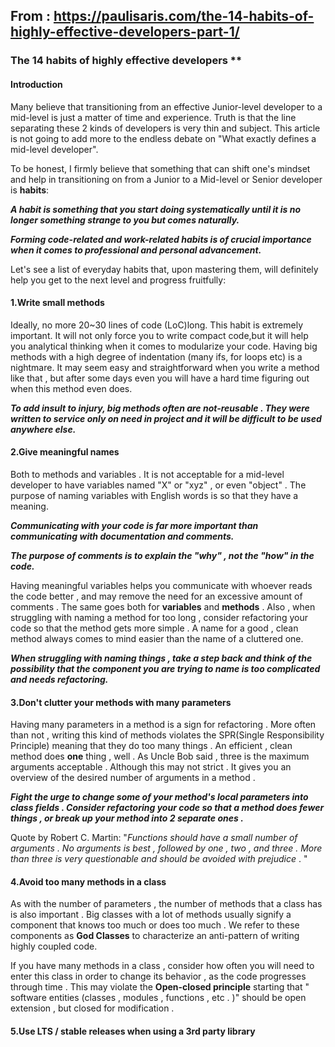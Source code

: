 ## From : https://paulisaris.com/the-14-habits-of-highly-effective-developers-part-1/



### The 14 habits of highly effective developers **

#### Introduction

Many believe that transitioning from an effective Junior-level developer to a mid-level is just a matter of time and experience. Truth is that the line separating these 2 kinds of developers is very thin and subject. This article is not going to add more to the endless debate on "What exactly defines a mid-level developer".

To be honest, I firmly believe that something that can shift one's mindset and help in transitioning on from a Junior to a Mid-level or Senior developer is **habits**:

***A habit is something that you start doing systematically until it is no longer something strange to you but comes naturally.***

***Forming code-related and work-related habits is of crucial importance when it comes to professional and personal advancement.***

Let's see a list of everyday habits that, upon mastering them, will definitely help you get to the next level and progress fruitfully:

#### 1.Write small methods

Ideally, no more 20~30 lines of code (LoC)long. This habit is extremely important. It will not only force you to write compact code,but it will help you analytical thinking when it comes to modularize your code. Having big methods with a high degree of indentation (many ifs, for loops etc) is a nightmare. It may seem easy and straightforward when you write a method like that , but after some days even you will have a hard time figuring out when this method even does.

***To add insult to injury, big methods often are not-reusable . They were written to service only on need in project and it will be difficult to be used anywhere else.***

#### 2.Give meaningful names

Both to methods and variables . It is not acceptable for a mid-level developer to have variables named "X" or "xyz" , or even "object" . The purpose of naming variables with English words is so that they have a meaning.

***Communicating with your code is far more important than communicating with documentation and comments.***

***The purpose of comments is to explain the "why" , not the "how" in the code.***

Having meaningful variables helps you communicate with whoever reads the code better , and may remove the need for an excessive amount of comments .  The same goes both for **variables** and **methods** . Also , when struggling with naming a method for too long , consider refactoring your code so that the method gets more simple . A name for a good , clean method always comes to mind easier than the name of a cluttered one.

***When struggling with naming things , take a step back and think of the possibility that the component you are trying to name is too complicated and needs refactoring.***

#### 3.Don't clutter your methods with many parameters

Having many parameters in a method is a sign for refactoring . More often than not , writing this kind of methods violates the SPR(Single Responsibility Principle) meaning that they do too many things . An efficient , clean method does **one** thing , well . As Uncle Bob said , three is the maximum arguments acceptable . Although this may not strict . It gives you an overview of the desired number of arguments in a method . 

***Fight the urge to change some of your method's local parameters into class fields . Consider refactoring your code so that a method does fewer things , or break up your method into 2 separate ones .*** 

Quote by Robert  C. Martin: "*Functions should have a small number of  arguments . No arguments is best , followed by one , two , and three . More than three is very questionable and should be avoided with prejudice* . "

 #### 4.Avoid too many methods in a class

As with the number of parameters , the number of methods that a class has is also important . Big classes with a lot of methods usually signify a component that knows too much or does too much . We  refer to these components as **God Classes** to characterize an anti-pattern of writing highly coupled code.

If you have many methods in a class , consider how often you will need to enter this class in order to change its behavior , as the code progresses through time . This may violate the **Open-closed principle** starting that " software entities (classes , modules , functions , etc . )" should be open extension , but closed for modification . 

#### 5.Use LTS / stable releases when using a 3rd party library

